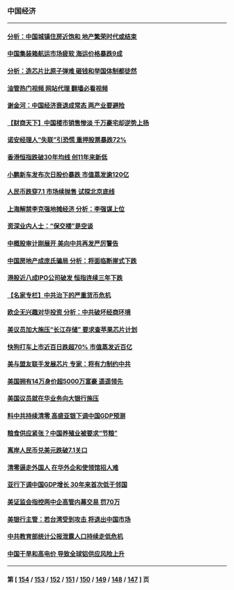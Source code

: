### 中国经济
---
#### [分析：中国城镇住房近饱和 地产繁荣时代或结束](../../pages/ncid283/n13832273.md?09251645) 
#### [中国集装箱航运市场疲软 海运价格暴跌9成](../../pages/ncid283/n13832179.md?09251645) 
#### [分析：造芯片比原子弹难 砸钱和举国体制都徒然](../../pages/ncid283/n13832150.md?09251645) 
#### [油管热门视频 网站代理 翻墙必看视频](http://209.222.30.114:81/youtube.html?09251645)
#### [谢金河：中国经济衰退成常态 两产业要避险](../../pages/ncid283/n13831239.md?09251645) 
#### [【财商天下】中国楼市销售惨淡 千万豪宅却逆势上扬](../../pages/ncid283/n13831609.md?09251645) 
#### [诺安经理人“失联”引恐慌 重押股票暴跌72%](../../pages/ncid283/n13831492.md?09251645) 
#### [香港恒指跌破30年均线 创11年来新低](../../pages/ncid283/n13831527.md?09251645) 
#### [小鹏新车发布次日股价暴跌 市值蒸发逾120亿](../../pages/ncid283/n13831497.md?09251645) 
#### [人民币跌穿7.1 市场续抛售 试探北京底线](../../pages/ncid283/n13831467.md?09251645) 
#### [上海解禁李克强地摊经济 分析：李强谋上位](../../pages/ncid283/n13831257.md?09251645) 
#### [资深业内人士：“保交楼”是空谈](../../pages/ncid283/n13831375.md?09251645) 
#### [中概股审计刚展开 美向中共再发严厉警告](../../pages/ncid283/n13830807.md?09251645) 
#### [中国房地产成庞氏骗局 分析：将面临断崖式下跌](../../pages/ncid283/n13830752.md?09251645) 
#### [港股近八成IPO公司破发 恒指连续三年下跌](../../pages/ncid283/n13830755.md?09251645) 
#### [【名家专栏】中共治下的严重货币危机](../../pages/ncid283/n13830462.md?09251645) 
#### [欧企无兴趣对华投资 分析：中共破坏经商环境](../../pages/ncid283/n13830605.md?09251645) 
#### [美议员加大施压“长江存储” 要求查苹果芯片计划](../../pages/ncid283/n13830569.md?09251645) 
#### [快狗打车上市近百日跌超70% 市值蒸发近百亿](../../pages/ncid283/n13830729.md?09251645) 
#### [美与盟友联手发展芯片 专家：将有力制约中共](../../pages/ncid283/n13830450.md?09251645) 
#### [美国拥有14万身价超5000万富豪 遥遥领先](../../pages/ncid283/n13830515.md?09251645) 
#### [美国议员就在华业务向大银行施压](../../pages/ncid283/n13830452.md?09251645) 
#### [料中共持续清零 高盛亚银下调中国GDP预测](../../pages/ncid283/n13830304.md?09251645) 
#### [粮食供应紧张？中国养殖业被要求“节粮”](../../pages/ncid283/n13830088.md?09251645) 
#### [离岸人民币兑美元跌破7.1关口](../../pages/ncid283/n13830040.md?09251645) 
#### [清零逼走外国人 在华外企和使领馆招人难](../../pages/ncid283/n13829979.md?09251645) 
#### [亚行下调中国GDP增长 30年来首次低于邻国](../../pages/ncid283/n13825101.md?09251645) 
#### [美证监会指控两中企高管内幕交易 罚70万](../../pages/ncid283/n13829866.md?09251645) 
#### [美银行主管：若台湾受到攻击 将退出中国市场](../../pages/ncid283/n13829852.md?09251645) 
#### [中共教育部统计公报泄露人口持续走低危机](../../pages/ncid283/n13829463.md?09251645) 
#### [中国干旱和高电价 导致全球铝供应风险上升](../../pages/ncid283/n13829477.md?09251645) 

---
#### 第 [ [154](./154.md?09251645) / [153](./153.md?09251645) / [152](./152.md?09251645) / [151](./151.md?09251645) / [150](./150.md?09251645) / [149](./149.md?09251645) / [148](./148.md?09251645) / [147](./147.md?09251645) ] 页
